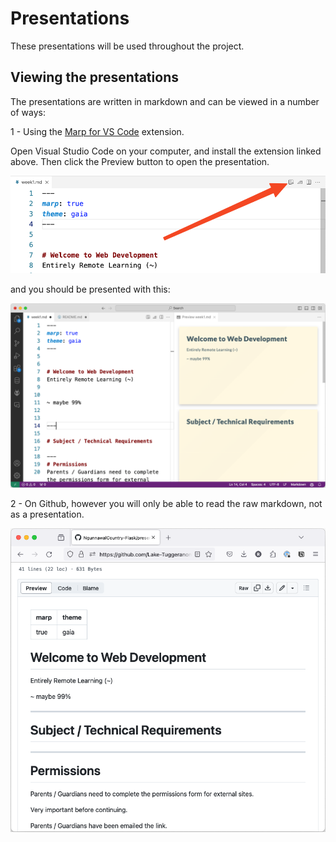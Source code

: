 # Presentations

These presentations will be used throughout the project. 

## Viewing the presentations

The presentations are written in markdown and can be viewed in a number of ways:

1 - Using the [Marp for VS Code](https://marketplace.visualstudio.com/items?itemName=marp-team.marp-vscode) extension.

Open Visual Studio Code on your computer, and install the extension linked above. Then click the Preview button to open the presentation.

![Marp Preview](./images/week1/marpPreviewOpen.png)

and you should be presented with this:

![Presentation](./images/week1/marpPreviewDisplayed.png)

2 - On Github, however you will only be able to read the raw markdown, not as a presentation.

![Github Rendering](./images/week1/githubPreview.png)